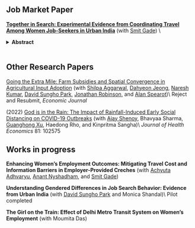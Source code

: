 

<h2> Job Market Paper </h2>

**[Together in Search: Experimental Evidence from Coordinating Travel Among Women Job-Seekers in Urban India](/files/Rolly_Kapoor_JMP.pdf)** (with [Smit Gade](https://goodbusinesslab.org/team/smit-gade-2/)) \

<details>
  <summary><strong>Abstract</strong></summary>
  <p style="font-size: 12px;text-align: justify;">
    Many Indian women only travel with companions to navigate restrictive social norms and safety concerns, which can limit their job search if companions are unavailable. Coordinating travel with job-seeking women can help, but they may not know each other. To address this, we match job-seeking women within neighborhoods and randomly vary whether they can coordinate their travel to factory interviews by scheduling interviews on same dates or on different dates. Matching and coordinated travel increases interview attendance by 85%; it is significantly more effective for women who knew fewer women at baseline and reported feeling unsafe when traveling. Only matching has no effect. Matching and coordinated travel also improves job search beyond the interview experiment: women are 78% more likely to visit prospective employers and make twice as many trips. We show that the effects on interview attendance and job search are driven by women coordinating their travel. Six weeks later, they are also 8.1 pp more likely to be employed. 
  </p>
</details>

<br/>


<h2> Other Research Papers </h2>



[Going the Extra Mile: Farm Subsidies and Spatial Convergence in Agricultural Input Adoption](/files/FISP.pdf) (with [Shilpa Aggarwal](https://aggarwalshilpa.wixsite.com/home), [Dahyeon Jeong](https://dahyeonjeong.com/), [Naresh Kumar](https://sites.google.com/ucsc.edu/nkumar/),  [David Sungho Park](https://dshpark.com/), [Jonathan Robinson](https://people.ucsc.edu/~jmrtwo/), and [Alan Spearot](https://people.ucsc.edu/~aspearot/))\\
Reject and Resubmit, _Economic Journal_ 


(2022) [God is in the Rain: The Impact of Rainfall-Induced Early Social Distancing on COVID-19 Outbreaks](https://www.sciencedirect.com/science/article/pii/S0167629621001600) (with [Ajay Shenoy](https://people.ucsc.edu/~azshenoy/), Bhavyaa Sharma, [Guanghong Xu](https://guanghongxu.github.io/), Haedong Rho, and Kinpritma Sangha)\\
_Journal of Health Economics_ 81: 102575
<br/>


<h2> Works in progress </h2>

**Enhancing Women’s Employment Outcomes: Mitigating Travel Cost and Information Barriers in Employer-Provided Creches** (with [Achyuta Adhvaryu](https://www.achadhvaryu.com/), [Anant Nyshadham](https://www.anantnn.com/), and [Smit Gade](https://goodbusinesslab.org/team/smit-gade-2/))


**Understanding Gendered Differences in Job Search Behavior: Evidence from Urban India** (with [David Sungho Park](https://dshpark.com/) and Monica Shandal)\\
Pilot completed


**The Girl on the Train: Effect of Delhi Metro Transit System on Women’s Employment** (with Moumita Das)
<br/>


<!-- Google tag (gtag.js) -->
<script async src="https://www.googletagmanager.com/gtag/js?id=G-6R03Z19W47"></script>
<script>
  window.dataLayer = window.dataLayer || [];
  function gtag(){dataLayer.push(arguments);}
  gtag('js', new Date());

  gtag('config', 'G-6R03Z19W47');
</script>